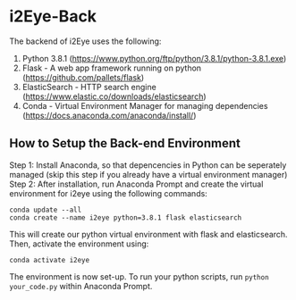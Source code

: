 # i2Eye-Back
The backend of i2Eye uses the following:
1. Python 3.8.1 (https://www.python.org/ftp/python/3.8.1/python-3.8.1.exe)
2. Flask - A web app framework running on python (https://github.com/pallets/flask)
3. ElasticSearch - HTTP search engine (https://www.elastic.co/downloads/elasticsearch)
4. Conda - Virtual Environment Manager for managing dependencies (https://docs.anaconda.com/anaconda/install/)

## How to Setup the Back-end Environment
Step 1: Install Anaconda, so that depencencies in Python can be seperately managed (skip this step if you already have a virtual environment manager)
Step 2: After installation, run Anaconda Prompt and create the virtual environment for i2eye using the following commands:
```
conda update --all
conda create --name i2eye python=3.8.1 flask elasticsearch
```
This will create our python virtual environment with flask and elasticsearch. Then, activate the environment using:
```
conda activate i2eye
```
The environment is now set-up. To run your python scripts, run `python your_code.py` within Anaconda Prompt.
